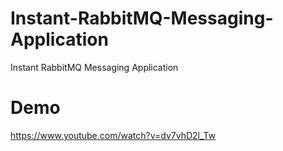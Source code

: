 # Instant-RabbitMQ-Messaging-Application
Instant RabbitMQ Messaging Application


# Demo
https://www.youtube.com/watch?v=dv7vhD2l_Tw
